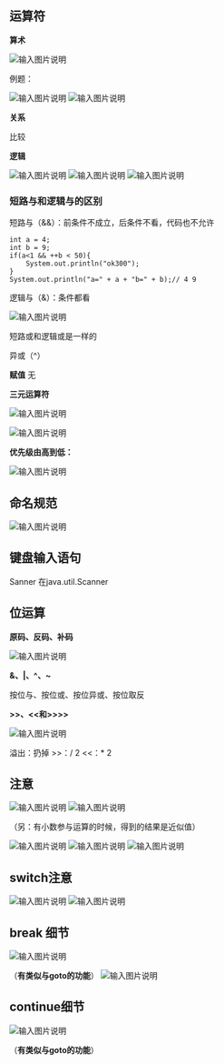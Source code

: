 ## 运算符

**算术**

![输入图片说明](/imgs/2024-07-09/kNZlPFhNFRwkpEPK.png)

例题：

![输入图片说明](/imgs/2024-07-09/jHtu31RPgviar5ic.png)
![输入图片说明](/imgs/2024-07-09/sWUlRJgDBDzMwq4x.png)

**关系**

比较

**逻辑**

![输入图片说明](/imgs/2024-07-09/vj8qia469qq1uDz7.png)
![输入图片说明](/imgs/2024-07-09/7Jio4GrVj9ksw8V6.png)
![输入图片说明](/imgs/2024-07-09/cDgkpPMz4llv5nnK.png)

### 短路与和逻辑与的区别

短路与（&&）：前条件不成立，后条件不看，代码也不允许
```
int a = 4;
int b = 9;
if(a<1 && ++b < 50){
	System.out.println("ok300");
}
System.out.println("a=" + a + "b=" + b);// 4 9
```
逻辑与（&）：条件都看

![输入图片说明](/imgs/2024-07-09/W0w23NRtu8mJdSgr.png)

短路或和逻辑或是一样的

异或（^）

**赋值**
无

**三元运算符**

![输入图片说明](/imgs/2024-07-09/AwXqRRxww1BapTn8.png)

![输入图片说明](/imgs/2024-07-09/LsIknZyEXksaTbjn.png)

**优先级由高到低：**

![输入图片说明](/imgs/2024-07-09/tnIeXtmRW3CgfsoZ.png)

## 命名规范

![输入图片说明](/imgs/2024-07-09/YPIJwiuVjoSi8EuR.png)

## 键盘输入语句

Sanner 
在java.util.Scanner

## 位运算
**原码、反码、补码**

![输入图片说明](/imgs/2024-07-09/uTQRSoYh7wOumVXY.png)

**&、|、^、~**

按位与、按位或、按位异或、按位取反

**>>、<<和>>>>**

![输入图片说明](/imgs/2024-07-09/bOlnFQotktpnmVWL.png)

溢出：扔掉
	>>：/ 2
	<<：* 2
	
## 注意

![输入图片说明](/imgs/2024-07-09/kP2kBTcJgjeZP04d.png)
![输入图片说明](/imgs/2024-07-09/RorXJgB7NRkvizDe.png)

（另：有小数参与运算的时候，得到的结果是近似值）

![输入图片说明](/imgs/2024-07-09/CypRhEIijRuxYSgy.png)
![输入图片说明](/imgs/2024-07-09/mzjr3R8OCX6ynKXn.png)
![输入图片说明](/imgs/2024-07-09/L2roIl6rCujr1bEu.png)

## switch注意

![输入图片说明](/imgs/2024-07-09/nnhJN1kfh95uSdxh.png)
![输入图片说明](/imgs/2024-07-09/wXkCZeD3sUj2EpmS.png)

## break 细节

![输入图片说明](/imgs/2024-07-09/YhugE1ZbescNeM3z.png)

 （**有类似与goto的功能**）
 ![输入图片说明](/imgs/2024-07-09/0Q2SK0JfQ4XXYCjz.png)

## continue细节
![输入图片说明](/imgs/2024-07-09/0I0dJUjlacGAHGTD.png)

 （**有类似与goto的功能**）
<!--stackedit_data:
eyJoaXN0b3J5IjpbLTEwMjc5NDczMzMsLTY4OTMxNTE5MiwxOD
g3ODI2MDgwXX0=
-->